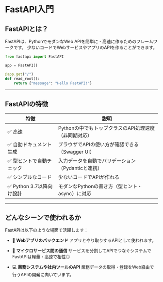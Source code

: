 # FastAPI入門

## FastAPIとは？

FastAPIは、PythonでモダンなWeb APIを簡単に・高速に作るためのフレームワークです。
少ないコードでWebサービスやアプリのAPIを作ることができます。

```python
from fastapi import FastAPI

app = FastAPI()

@app.get("/")
def read_root():
    return {"message": "Hello FastAPI!"}
```

---

## FastAPIの特徴

| 特徴                 | 説明                              |
| ------------------ | ------------------------------- |
| ✅ 高速               | Pythonの中でもトップクラスのAPI処理速度（非同期対応） |
| ✅ 自動ドキュメント生成       | ブラウザでAPIの使い方が確認できる（Swagger UI）  |
| ✅ 型ヒントで自動チェック      | 入力データを自動でバリデーション（Pydanticと連携）   |
| ✅ シンプルなコード         | 少ないコードでAPIが作れる                  |
| ✅ Python 3.7以降向け設計 | モダンなPythonの書き方（型ヒント・async）に対応   |

---

## どんなシーンで使われるか

FastAPIは以下のような場面で活躍します：

* 📱 **Webアプリのバックエンド**
  アプリとやり取りするAPIとして使われます。

* 🔁 **マイクロサービス間の通信**
  サービスを分割してAPIでつなぐシステムでFastAPIは軽量・高速で相性◎

* 💻 **業務システムや社内ツールのAPI**
  業務データの取得・登録をWeb経由で行うAPIの開発に向いています。
